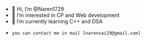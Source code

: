 - 👋 Hi, I’m @Naren1729
- 👀 I’m interested in CP and Web development
- 🌱 I’m currently learning C++ and DSA
-     you can contact me in mail [narensai29@gmail.com]


<!---
Naren1729/Naren1729 is a ✨ special ✨ repository because its `README.md` (this file) appears on your GitHub profile.
You can click the Preview link to take a look at your changes.
--->
